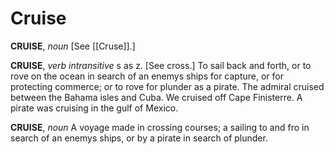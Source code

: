 # Cruise

**CRUISE**, _noun_ \[See [[Cruse]].\]

**CRUISE**, _verb intransitive_ s as z. \[See cross.\] To sail back and forth, or to rove on the ocean in search of an enemys ships for capture, or for protecting commerce; or to rove for plunder as a pirate. The admiral cruised between the Bahama isles and Cuba. We cruised off Cape Finisterre. A pirate was cruising in the gulf of Mexico.

**CRUISE**, _noun_ A voyage made in crossing courses; a sailing to and fro in search of an enemys ships, or by a pirate in search of plunder.